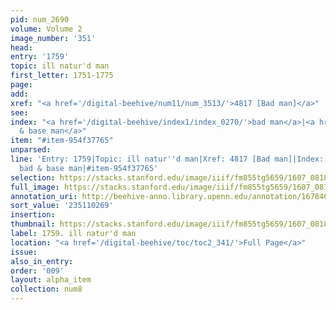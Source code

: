 ```yaml
---
pid: num_2690
volume: Volume 2
image_number: '351'
head:
entry: '1759'
topic: ill natur'd man
first_letter: 1751-1775
page:
add:
xref: "<a href='/digital-beehive/num11/num_3513/'>4817 [Bad man]</a>"
see:
index: "<a href='/digital-beehive/index1/index_0270/'>bad man</a>|<a href='/digital-beehive/index3/index_2405/'>bad
  & base man</a>"
item: "#item-954f37765"
unparsed:
line: 'Entry: 1759|Topic: ill natur''d man|Xref: 4817 [Bad man]|Index: bad man|Index:
  bad & base man|#item-954f37765'
selection: https://stacks.stanford.edu/image/iiif/fm855tg5659/1607_0818/248,269,2937,567/full/0/default.jpg
full_image: https://stacks.stanford.edu/image/iiif/fm855tg5659/1607_0818/full/full/0/default.jpg
annotation_uri: http://beehive-anno.library.upenn.edu/annotation/1678467991113
sort_value: '235110269'
insertion:
thumbnail: https://stacks.stanford.edu/image/iiif/fm855tg5659/1607_0818/248,269,600,180/250,/0/default.jpg
label: 1759. ill natur'd man
location: "<a href='/digital-beehive/toc/toc2_341/'>Full Page</a>"
issue:
also_in_entry:
order: '009'
layout: alpha_item
collection: num8
---
```

